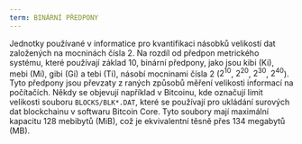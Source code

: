 ```yaml
---
term: BINÁRNÍ PŘEDPONY
---
```


Jednotky používané v informatice pro kvantifikaci násobků velikostí dat založených na mocninách čísla 2. Na rozdíl od předpon metrického systému, které používají základ 10, binární předpony, jako jsou kibi (Ki), mebi (Mi), gibi (Gi) a tebi (Ti), násobí mocninami čísla 2 ($2^{10}$, $2^{20}$, $2^{30}$, $2^{40}$). Tyto předpony jsou převzaty z raných způsobů měření velikosti informací na počítačích. Někdy se objevují například v Bitcoinu, kde označují limit velikosti souboru `BLOCKS/BLK*.DAT`, které se používají pro ukládání surových dat blockchainu v softwaru Bitcoin Core. Tyto soubory mají maximální kapacitu 128 mebibytů (MiB), což je ekvivalentní těsně přes 134 megabytů (MB).